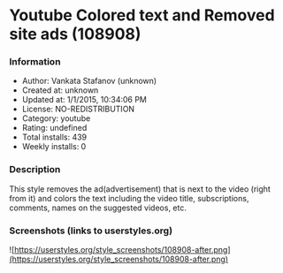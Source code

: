 # Youtube Colored text and Removed site ads (108908)

### Information
- Author: Vankata Stafanov (unknown)
- Created at: unknown
- Updated at: 1/1/2015, 10:34:06 PM
- License: NO-REDISTRIBUTION
- Category: youtube
- Rating: undefined
- Total installs: 439
- Weekly installs: 0


### Description
This style removes the ad(advertisement) that is next to the video (right from it) and colors the text including the video title, subscriptions, comments, names on the suggested videos, etc.


### Screenshots (links to userstyles.org)
![https://userstyles.org/style_screenshots/108908-after.png](https://userstyles.org/style_screenshots/108908-after.png)


